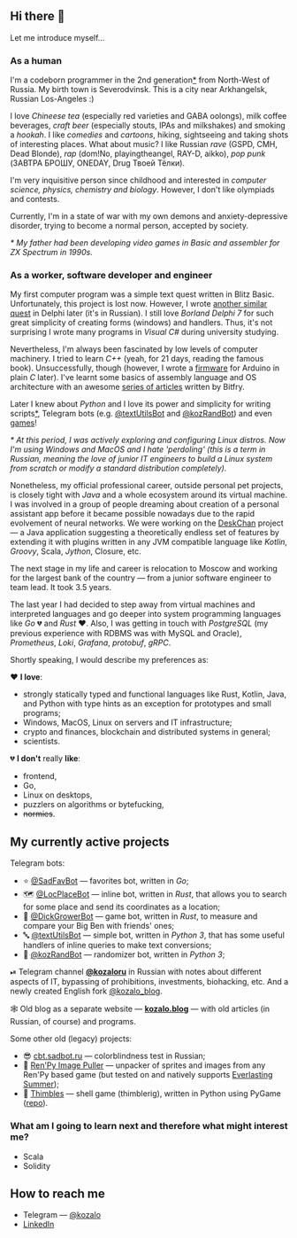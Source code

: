 ## Hi there 👋

Let me introduce myself…


### As a human

I'm a codeborn programmer in the 2nd generation[*](#father) from North-West of Russia. My birth town is Severodvinsk. This is a city near Arkhangelsk, Russian Los-Angeles :)

I love _Chineese tea_ (especially red varieties and GABA oolongs), milk coffee beverages, _craft beer_ (especially stouts, IPAs and milkshakes) and smoking a _hookah_. I like _comedies_ and _cartoons_, hiking, sightseeing and taking shots of interesting places. What about music? I like Russian _rave_ (GSPD, CMH, Dead Blonde), _rap_ (dom!No, playingtheangel, RAY-D, aikko), _pop punk_ (ЗАВТРА БРОШУ, ONEDAY, Drug Твоей Тёлки).

I'm very inquisitive person since childhood and interested in _computer science, physics, chemistry and biology_. However, I don't like olympiads and contests.

Currently, I'm in a state of war with my own demons and anxiety-depressive disorder, trying to become a normal person, accepted by society.

_<p id="father">* My father had been developing video games in Basic and assembler for ZX Spectrum in 1990s.</p>_


### As a worker, software developer and engineer

My first computer program was a simple text quest written in Blitz Basic. Unfortunately, this project is lost now. However, I wrote [another similar quest](https://kozalo.blog/#post-1323882862) in Delphi later (it's in Russian). I still love _Borland Delphi 7_ for such great simplicity of creating forms (windows) and handlers. Thus, it's not surprising I wrote many programs in _Visual C#_ during university studying.

Nevertheless, I'm always been fascinated by low levels of computer machinery. I tried to learn _C++_ (yeah, for 21 days, reading the famous book). Unsuccessfully, though (however, I wrote a [firmware](https://kozalo.blog/#post-1519392768) for Arduino in plain _C_ later). I've learnt some basics of assembly language and OS architecture with an awesome [series of articles](https://bitfry.narod.ru/) written by Bitfry.

Later I knew about _Python_ and I love its power and simplicity for writing scripts[*](#linux), Telegram bots (e.g. [@textUtilsBot](https://github.com/kozalosev/textUtilsBot) and [@kozRandBot](https://github.com/kozalosev/kozRandBot)) and even [games](https://kozalo.blog/#post-1497775199)!

_<p id="linux">* At this period, I was actively exploring and configuring Linux distros. Now I'm using Windows and MacOS and I hate 'perdoling' (this is a term in Russian, meaning the love of junior IT engineers to build a Linux system from scratch or modify a standard distribution completely).</p>_

Nonetheless, my official professional career, outside personal pet projects, is closely tight with _Java_ and a whole ecosystem around its virtual machine. I was involved in a group of people dreaming about creation of a personal assistant app before it became possible nowadays due to the rapid evolvement of neural networks. We were working on the [DeskChan](https://github.com/DeskChan/DeskChan/) project — a Java application suggesting a theoretically endless set of features by extending it with plugins written in any JVM compatible language like _Kotlin_, _Groovy_, Scala, _Jython_, Closure, etc.

The next stage in my life and career is relocation to Moscow and working for the largest bank of the country — from a junior software engineer to team lead. It took 3.5 years.

The last year I had decided to step away from virtual machines and interpreted languages and go deeper into system programming languages like _Go_ 💔 and _Rust_ ❤️. Also, I was getting in touch with _PostgreSQL_ (my previous experience with RDBMS was with MySQL and Oracle), _Prometheus_, _Loki_, _Grafana_, _protobuf_, _gRPC_.

Shortly speaking, I would describe my preferences as:

❤️ **I love**:
* strongly statically typed and functional languages like Rust, Kotlin, Java, and Python with type hints as an exception for prototypes and small programs;
* Windows, MacOS, Linux on servers and IT infrastructure;
* crypto and finances, blockchain and distributed systems in general;
* scientists.

💔 **I don't** really **like**:
* frontend,
* Go,
* Linux on desktops,
* puzzlers on algorithms or bytefucking,
* ~~normies~~.


## My currently active projects

Telegram bots:
* ⭐️ [@SadFavBot](https://github.com/kozalosev/SadFavBot) — favorites bot, written in _Go_;
* 🗺 [@LocPlaceBot](https://github.com/kozalosev/LocPlaceBot) — inline bot, written in _Rust_, that allows you to search for some place and send its coordinates as a location;
* 🍆 [@DickGrowerBot](https://github.com/kozalosev/DickGrowerBot) — game bot, written in _Rust_, to measure and compare your Big Ben with friends' ones;
* 🔤 [@textUtilsBot](https://github.com/kozalosev/textUtilsBot) — simple bot, written in _Python 3_, that has some useful handlers of inline queries to make text conversions;
* 🤖 [@kozRandBot](https://github.com/kozalosev/kozRandBot) — randomizer bot, written in _Python 3_;

⏯ Telegram channel **[@kozaloru](https://t.me/kozaloru)** in Russian with notes about different aspects of IT, bypassing of prohibitions, investments, biohacking, etc. And a newly created English fork [@kozalo_blog](https://t.me/kozalo_blog).

🕸 Old blog as a separate website — **[kozalo.blog](https://kozalo.blog)** — with old articles (in Russian, of course) and programs.

Some other old (legacy) projects:
* 😎 [cbt.sadbot.ru](https://cbt.sadbot.ru) — colorblindness test in Russian;
* 🐍 [Ren'Py Image Puller](https://github.com/kozalosev/RenPy-Image-Puller) — unpacker of sprites and images from any Ren'Py based game (but tested on and natively supports [Everlasting Summer](https://everlastingsummer.su/en/));
* 🐚 [Thimbles](https://kozalo.blog/#post-1497775199) — shell game (thimblerig), written in Python using PyGame ([repo](https://bitbucket.org/Kozalo/thimbles/src/master/)).


### What am I going to learn next and therefore what might interest me?
* Scala
* Solidity


## How to reach me
* Telegram — [@kozalo](https://t.me/kozalo) 
* [LinkedIn](https://www.linkedin.com/in/kozalo)
